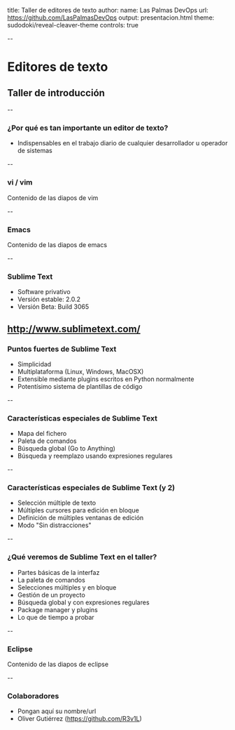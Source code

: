 title: Taller de editores de texto
author:
  name: Las Palmas DevOps
  url: https://github.com/LasPalmasDevOps
output: presentacion.html
theme: sudodoki/reveal-cleaver-theme
controls: true

--

# Editores de texto
## Taller de introducción

--

### ¿Por qué es tan importante un editor de texto?

* Indispensables en el trabajo diario de cualquier desarrollador u operador de sistemas

--

### vi / vim

Contenido de las diapos de vim

--

### Emacs

Contenido de las diapos de emacs

--

### Sublime Text

* Software privativo
* Versión estable: 2.0.2
* Versión Beta: Build 3065

http://www.sublimetext.com/
--

### Puntos fuertes de Sublime Text

* Simplicidad
* Multiplataforma (Linux, Windows, MacOSX)
* Extensible mediante plugins escritos en Python normalmente
* Potentísimo sistema de plantillas de código

--

### Características especiales de Sublime Text

* Mapa del fichero
* Paleta de comandos
* Búsqueda global (Go to Anything)
* Búsqueda y reemplazo usando expresiones regulares

--

### Características especiales de Sublime Text (y 2)

* Selección múltiple de texto
* Múltiples cursores para edición en bloque
* Definición de múltiples ventanas de edición
* Modo "Sin distracciones"

--

### ¿Qué veremos de Sublime Text en el taller?

* Partes básicas de la interfaz
* La paleta de comandos
* Selecciones múltiples y en bloque
* Gestión de un proyecto
* Búsqueda global y con expresiones regulares
* Package manager y plugins
* Lo que de tiempo a probar

--

### Eclipse

Contenido de las diapos de eclipse

--

### Colaboradores

* Pongan aquí su nombre/url
* Oliver Gutiérrez (https://github.com/R3v1L)
